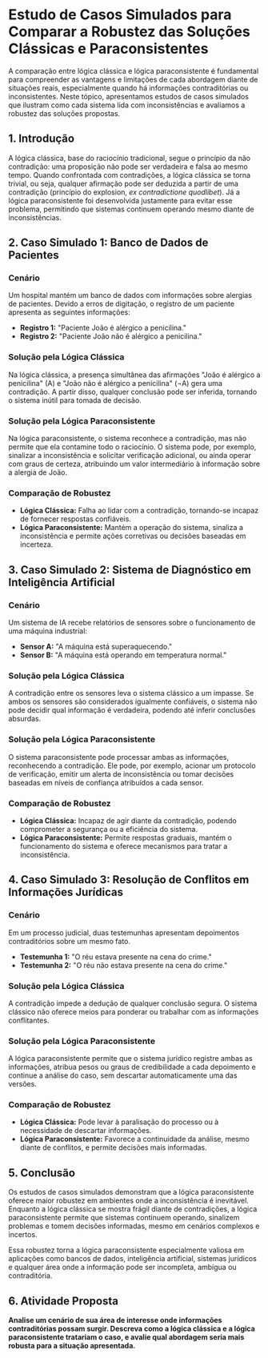 
# Estudo de Casos Simulados para Comparar a Robustez das Soluções Clássicas e Paraconsistentes

A comparação entre lógica clássica e lógica paraconsistente é fundamental para compreender as vantagens e limitações de cada abordagem diante de situações reais, especialmente quando há informações contraditórias ou inconsistentes. Neste tópico, apresentamos estudos de casos simulados que ilustram como cada sistema lida com inconsistências e avaliamos a robustez das soluções propostas.



## 1. Introdução

A lógica clássica, base do raciocínio tradicional, segue o princípio da não contradição: uma proposição não pode ser verdadeira e falsa ao mesmo tempo. Quando confrontada com contradições, a lógica clássica se torna trivial, ou seja, qualquer afirmação pode ser deduzida a partir de uma contradição (princípio do explosion, *ex contradictione quodlibet*). Já a lógica paraconsistente foi desenvolvida justamente para evitar esse problema, permitindo que sistemas continuem operando mesmo diante de inconsistências.



## 2. Caso Simulado 1: Banco de Dados de Pacientes

### **Cenário**

Um hospital mantém um banco de dados com informações sobre alergias de pacientes. Devido a erros de digitação, o registro de um paciente apresenta as seguintes informações:

- **Registro 1:** "Paciente João é alérgico a penicilina."
- **Registro 2:** "Paciente João não é alérgico a penicilina."

### **Solução pela Lógica Clássica**

Na lógica clássica, a presença simultânea das afirmações "João é alérgico a penicilina" (A) e "João não é alérgico a penicilina" (¬A) gera uma contradição. A partir disso, qualquer conclusão pode ser inferida, tornando o sistema inútil para tomada de decisão.

### **Solução pela Lógica Paraconsistente**

Na lógica paraconsistente, o sistema reconhece a contradição, mas não permite que ela contamine todo o raciocínio. O sistema pode, por exemplo, sinalizar a inconsistência e solicitar verificação adicional, ou ainda operar com graus de certeza, atribuindo um valor intermediário à informação sobre a alergia de João.

### **Comparação de Robustez**

- **Lógica Clássica:** Falha ao lidar com a contradição, tornando-se incapaz de fornecer respostas confiáveis.
- **Lógica Paraconsistente:** Mantém a operação do sistema, sinaliza a inconsistência e permite ações corretivas ou decisões baseadas em incerteza.



## 3. Caso Simulado 2: Sistema de Diagnóstico em Inteligência Artificial

### **Cenário**

Um sistema de IA recebe relatórios de sensores sobre o funcionamento de uma máquina industrial:

- **Sensor A:** "A máquina está superaquecendo."
- **Sensor B:** "A máquina está operando em temperatura normal."

### **Solução pela Lógica Clássica**

A contradição entre os sensores leva o sistema clássico a um impasse. Se ambos os sensores são considerados igualmente confiáveis, o sistema não pode decidir qual informação é verdadeira, podendo até inferir conclusões absurdas.

### **Solução pela Lógica Paraconsistente**

O sistema paraconsistente pode processar ambas as informações, reconhecendo a contradição. Ele pode, por exemplo, acionar um protocolo de verificação, emitir um alerta de inconsistência ou tomar decisões baseadas em níveis de confiança atribuídos a cada sensor.

### **Comparação de Robustez**

- **Lógica Clássica:** Incapaz de agir diante da contradição, podendo comprometer a segurança ou a eficiência do sistema.
- **Lógica Paraconsistente:** Permite respostas graduais, mantém o funcionamento do sistema e oferece mecanismos para tratar a inconsistência.



## 4. Caso Simulado 3: Resolução de Conflitos em Informações Jurídicas

### **Cenário**

Em um processo judicial, duas testemunhas apresentam depoimentos contraditórios sobre um mesmo fato.

- **Testemunha 1:** "O réu estava presente na cena do crime."
- **Testemunha 2:** "O réu não estava presente na cena do crime."

### **Solução pela Lógica Clássica**

A contradição impede a dedução de qualquer conclusão segura. O sistema clássico não oferece meios para ponderar ou trabalhar com as informações conflitantes.

### **Solução pela Lógica Paraconsistente**

A lógica paraconsistente permite que o sistema jurídico registre ambas as informações, atribua pesos ou graus de credibilidade a cada depoimento e continue a análise do caso, sem descartar automaticamente uma das versões.

### **Comparação de Robustez**

- **Lógica Clássica:** Pode levar à paralisação do processo ou à necessidade de descartar informações.
- **Lógica Paraconsistente:** Favorece a continuidade da análise, mesmo diante de conflitos, e permite decisões mais informadas.



## 5. Conclusão

Os estudos de casos simulados demonstram que a lógica paraconsistente oferece maior robustez em ambientes onde a inconsistência é inevitável. Enquanto a lógica clássica se mostra frágil diante de contradições, a lógica paraconsistente permite que sistemas continuem operando, sinalizem problemas e tomem decisões informadas, mesmo em cenários complexos e incertos.

Essa robustez torna a lógica paraconsistente especialmente valiosa em aplicações como bancos de dados, inteligência artificial, sistemas jurídicos e qualquer área onde a informação pode ser incompleta, ambígua ou contraditória.



## 6. Atividade Proposta

**Analise um cenário de sua área de interesse onde informações contraditórias possam surgir. Descreva como a lógica clássica e a lógica paraconsistente tratariam o caso, e avalie qual abordagem seria mais robusta para a situação apresentada.**


